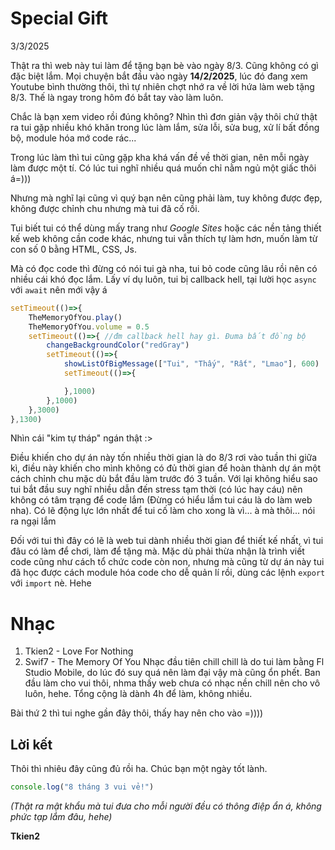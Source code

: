 # Special Gift
3/3/2025

Thật ra thì web này tui làm để tặng bạn bè vào ngày 8/3. Cũng không có gì đặc biệt lắm.
Mọi chuyện bắt đầu vào ngày **14/2/2025**, lúc đó đang xem Youtube bình thường thôi, thì tự nhiên chợt nhớ ra về lời hứa làm web tặng 8/3. Thế là ngay trong hôm đó bắt tay vào làm luôn.

Chắc là bạn xem video rồi đúng không? Nhìn thì đơn giản vậy thôi chứ thật ra tui gặp nhiều khó khăn trong lúc làm lắm, sửa lỗi, sửa bug, xử lí bất đồng bộ, module hóa mớ code rác...

Trong lúc làm thì tui cũng gặp kha khá vấn đề về thời gian, nên mỗi ngày làm được một tí. Có lúc tui nghĩ nhiều quá muốn chỉ nằm ngủ một giấc thôi á=)))

Nhưng mà nghĩ lại cũng vì quý bạn nên cũng phải làm, tuy không được đẹp, không được chỉnh chu nhưng mà tui đã cố rồi.

Tui biết tui có thể dùng mấy trang như *Google Sites* hoặc các nền tảng thiết kế web không cần code khác, nhưng tui vẫn thích tự làm hơn, muốn làm từ con số 0 bằng HTML, CSS, Js.

Mà có đọc code thì đừng có nói tui gà nha, tui bỏ code cũng lâu rồi nên có nhiều cái khó đọc lắm. Lấy ví dụ luôn, tui bị callback hell, tại lười học `async` với `await` nên mới vậy á
```javascript
setTimeout(()=>{
    TheMemoryOfYou.play()
    TheMemoryOfYou.volume = 0.5
    setTimeout(()=>{ //đm callback hell hay gì. Đuma bất đồng bộ
        changeBackgroundColor("redGray")
        setTimeout(()=>{
            showListOfBigMessage(["Tui", "Thấy", "Rất", "Lmao"], 600)
            setTimeout(()=>{

            },1000)
        },1000)
    },3000)
},1300)
```
Nhìn cái "kim tự tháp" ngán thật :>

Điều khiến cho dự án này tốn nhiều thời gian là do 8/3 rơi vào tuần thi giữa kì, điều này khiến cho mình không có đủ thời gian để hoàn thành dự án một cách chỉnh chu mặc dù bắt đầu làm trước đó 3 tuần. Với lại không hiểu sao tui bắt đầu suy nghĩ nhiều dẫn đến stress tạm thời (có lúc hay cáu) nên không có tâm trạng để code lắm (Đừng có hiểu lầm tui cáu là do làm web nha). Có lẽ động lực lớn nhất để tui cố làm cho xong là vì... à mà thôi... nói ra ngại lắm

Đối với tui thì đây có lẽ là web tui dành nhiều thời gian để thiết kế nhất, vì tui đâu có làm để chơi, làm để tặng mà. Mặc dù phải thừa nhận là trình viết code cũng như cách tổ chức code còn non, nhưng mà cũng từ dự án này tui đã học được cách module hóa code cho dễ quản lí rồi, dùng các lệnh `export` với `import` nè. Hehe
# Nhạc
1. Tkien2 - Love For Nothing
2. Swif7 - The Memory Of You
Nhạc đầu tiên chill chill là do tui làm bằng Fl Studio Mobile, do lúc đó suy quá nên làm đại vậy mà cũng ổn phết. Ban đầu làm cho vui thôi, nhma thấy web chưa có nhạc nền chill nên cho vô luôn, hehe. Tổng cộng là dành 4h để làm, không nhiều.

Bài thứ 2 thì tui nghe gần đây thôi, thấy hay nên cho vào =))))
## Lời kết
Thôi thì nhiêu đây cũng đủ rồi ha. Chúc bạn một ngày tốt lành.

```javascript
console.log("8 tháng 3 vui vẻ!")
```

*(Thật ra mật khẩu mà tui đưa cho mỗi người đều có thông điệp ẩn á, không phức tạp lắm đâu, hehe)*

**Tkien2**